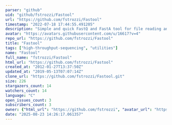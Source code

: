```yaml
---
parser: "github"
uid: "github/fstrozzi/Fastool"
url: "https://github.com/fstrozzi/Fastool"
timestamp: "2022-07-18 17:44:55.491205"
description: "Simple and quick FastQ and FastA tool for file reading and conversion"
avatar: "https://avatars.githubusercontent.com/u/16617?v=4"
repo_url: "https://github.com/fstrozzi/Fastool"
title: "Fastool"
tags: ["high-throughput-sequencing", "utilities"]
name: "Fastool"
full_name: "fstrozzi/Fastool"
html_url: "https://github.com/fstrozzi/Fastool"
created_at: "2012-01-27T13:37:50Z"
updated_at: "2019-05-13T07:07:14Z"
clone_url: "https://github.com/fstrozzi/Fastool.git"
size: 226
stargazers_count: 14
watchers_count: 14
language: "C"
open_issues_count: 3
subscribers_count: 3
owner: {"html_url": "https://github.com/fstrozzi", "avatar_url": "https://avatars.githubusercontent.com/u/16617?v=4", "login": "fstrozzi", "type": "User"}
date: "2025-08-23 14:26:17.061357"
---
```

